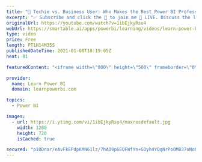 ```yaml
---
title: "🔴 Techie vs. Business User: Who Makes the Best Power BI Professional? ⚔️  Talk Power BI LIVE"
excerpt: "✅ Subscribe and click the 🔔 to join me 🔴 LIVE. Discuss the latest in Power BI and ask any Power BI question. 👉 To Learn More & Submit Your Questions Go To https://www.LearnPowerBI.com/talk 👉 Join the LearnPowerBI Family to Dial-In Using the 📞 Phone Line: https://www.LearnPowerBI.com/training  Hello,"
originalUrl: https://youtube.com/watch?v=1ibEjkyRsu4
webUrl: https://smartable.ai/apps/powerbi/learning/videos/learn-power-bi-techie-vs-business-user-who-makes-the-best-power-bi-professional-talk-power-bi-live/
type: video
price: Free
length: PT1H14M35S
publishedDateTime: 2021-01-08T18:19:05Z
heat: 81

featuredContent: "<iframe width=\"800\" height=\"500\" frameborder=\"0\" src=\"https://www.youtube.com/embed/1ibEjkyRsu4\" allow=\"accelerometer; autoplay; encrypted-media; gyroscope; picture-in-picture\" allowfullscreen></iframe>"

provider:
  name: Learn Power BI
  domain: learnpowerbi.com

topics:
  - Power BI

images:
  - url: https://i.ytimg.com/vi/1ibEjkyRsu4/maxresdefault.jpg
    width: 1280
    height: 720
    isCached: true

secured: "p1ODnar/eAvFkEPdpKMN61lz/7hAO9p6EQFWfYn+GOyh4YQqNrPoOMB37oNoQJVyr1ZjSB9fb1EwQq18lsXdhSx50OaPMERG0n5p84LDOBLF9BLy1YqAwolSwEzssLaifUArsgdIL0amrdi3QkYK5WM4/ZRy2hVKzsCkEo4YxhfSvG3ADu1qcRAt+tbjJvkaMQzRo2vfxVy3qW+KjtPo8/gbRXPGKWiB0125nAWQ45qIX0OjCe1HscgBPOZXv/O6+vxGi47pp28l/vfbISA7g0tB+E9l2OzLc2BHRwgY0aqt6Bc7liE+66kk4UcfzOTzUK8dSm2/uhhj3gLRHn4jkY2iRACicL+ChIzt/jpzH+9zQeMXN1ZCOpp2F7lyXFHFj0TMZF8ghEyloJugC5WGHUXxNBztWsTHQTZYdRZhr2w=;TtAcv9ASvzVtU2HdKcuBNw=="
---
```


